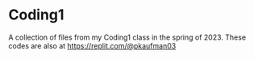 # Coding1
A collection of files from my Coding1 class in the spring of 2023. These codes are also at https://replit.com/@pkaufman03
